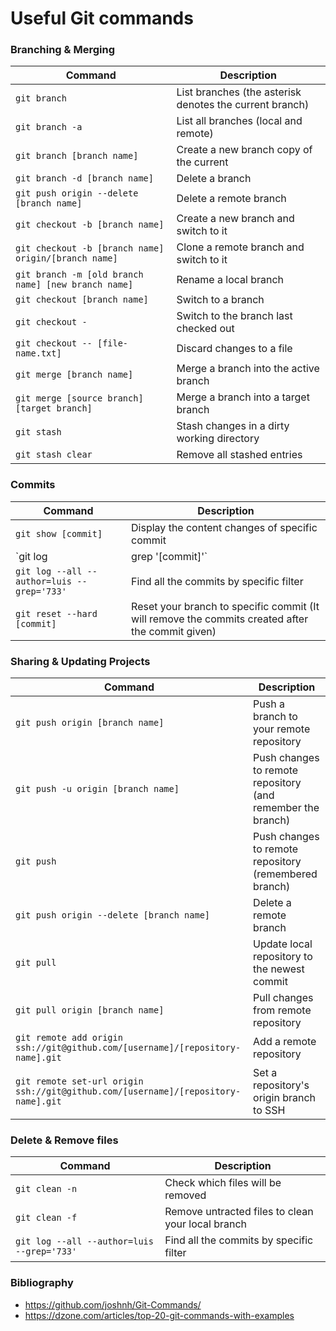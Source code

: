 # Useful Git commands

### Branching & Merging

| Command                                              | Description                                             |
| ---------------------------------------------------- | ------------------------------------------------------- |
| `git branch`                                         | List branches (the asterisk denotes the current branch) |
| `git branch -a`                                      | List all branches (local and remote)                    |
| `git branch [branch name]`                           | Create a new branch copy of the current                 |
| `git branch -d [branch name]`                        | Delete a branch                                         |
| `git push origin --delete [branch name]`             | Delete a remote branch                                  |
| `git checkout -b [branch name]`                      | Create a new branch and switch to it                    |
| `git checkout -b [branch name] origin/[branch name]` | Clone a remote branch and switch to it                  |
| `git branch -m [old branch name] [new branch name]`  | Rename a local branch                                   |
| `git checkout [branch name]`                         | Switch to a branch                                      |
| `git checkout -`                                     | Switch to the branch last checked out                   |
| `git checkout -- [file-name.txt]`                    | Discard changes to a file                               |
| `git merge [branch name]`                            | Merge a branch into the active branch                   |
| `git merge [source branch] [target branch]`          | Merge a branch into a target branch                     |
| `git stash`                                          | Stash changes in a dirty working directory              |
| `git stash clear`                                    | Remove all stashed entries                              |

### Commits

| Command                                    | Description                                                                                      |
| ------------------------------------------ | ------------------------------------------------------------------------------------------------ |
| `git show [commit]`                        | Display the content changes of specific commit                                                   |
| `git log | grep '[commit]'`                | Check if a branch has a specific commit                                                          |
| `git log --all --author=luis --grep='733'` | Find all the commits by specific filter                                                          |
| `git reset --hard [commit]`                | Reset your branch to specific commit (It will remove the commits created after the commit given) |

### Sharing & Updating Projects

| Command                                                                           | Description                                                 |
| --------------------------------------------------------------------------------- | ----------------------------------------------------------- |
| `git push origin [branch name]`                                                   | Push a branch to your remote repository                     |
| `git push -u origin [branch name]`                                                | Push changes to remote repository (and remember the branch) |
| `git push`                                                                        | Push changes to remote repository (remembered branch)       |
| `git push origin --delete [branch name]`                                          | Delete a remote branch                                      |
| `git pull`                                                                        | Update local repository to the newest commit                |
| `git pull origin [branch name]`                                                   | Pull changes from remote repository                         |
| `git remote add origin ssh://git@github.com/[username]/[repository-name].git`     | Add a remote repository                                     |
| `git remote set-url origin ssh://git@github.com/[username]/[repository-name].git` | Set a repository's origin branch to SSH                     |

### Delete & Remove files

| Command                                    | Description                                       |
| ------------------------------------------ | ------------------------------------------------- |
| `git clean -n`                             | Check which files will be removed                 |
| `git clean -f`                             | Remove untracted files to clean your local branch |
| `git log --all --author=luis --grep='733'` | Find all the commits by specific filter           |

### Bibliography

- https://github.com/joshnh/Git-Commands/
- https://dzone.com/articles/top-20-git-commands-with-examples
